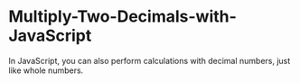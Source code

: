 # Multiply-Two-Decimals-with-JavaScript

In JavaScript, you can also perform calculations with decimal numbers, just like whole numbers.
